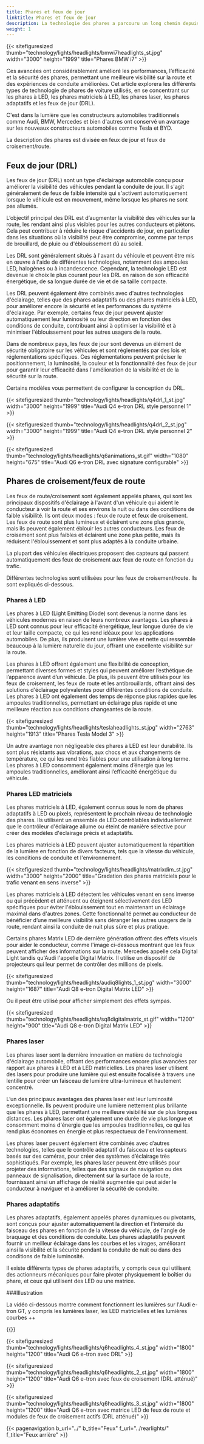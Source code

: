 ```yaml
---
title: Phares et feux de jour
linktitle: Phares et feux de jour
description: La technologie des phares a parcouru un long chemin depuis les débuts de l'éclairage automobile, évoluant des ampoules à incandescence de base aux phares sophistiqués à LED, à LED matricielles et aux phares laser.
weight: 1
---
```

<!-- markdownlint-disable MD033 -->

{{< sitefiguresized thumb="technology/lights/headlights/bmwi7headlights_st.jpg" width="3000" height="1999" title="Phares BMW i7" >}}

Ces avancées ont considérablement amélioré les performances, l’efficacité et la sécurité des phares, permettant une meilleure visibilité sur la route et des expériences de conduite améliorées. Cet article explorera les différents types de technologie de phares de voiture utilisés, en se concentrant sur les phares à LED, les phares matriciels à LED, les phares laser, les phares adaptatifs et les feux de jour (DRL).

C'est dans la lumière que les constructeurs automobiles traditionnels comme Audi, BMW, Mercedes et bien d'autres ont conservé un avantage sur les nouveaux constructeurs automobiles comme Tesla et BYD.

La description des phares est divisée en feux de jour et feux de croisement/route.

## Feux de jour (DRL)

Les feux de jour (DRL) sont un type d'éclairage automobile conçu pour améliorer la visibilité des véhicules pendant la conduite de jour. Il s'agit généralement de feux de faible intensité qui s'activent automatiquement lorsque le véhicule est en mouvement, même lorsque les phares ne sont pas allumés.

L’objectif principal des DRL est d’augmenter la visibilité des véhicules sur la route, les rendant ainsi plus visibles pour les autres conducteurs et piétons. Cela peut contribuer à réduire le risque d'accidents de jour, en particulier dans les situations où la visibilité peut être compromise, comme par temps de brouillard, de pluie ou d'éblouissement dû au soleil.

Les DRL sont généralement situés à l'avant du véhicule et peuvent être mis en œuvre à l'aide de différentes technologies, notamment des ampoules LED, halogènes ou à incandescence. Cependant, la technologie LED est devenue le choix le plus courant pour les DRL en raison de son efficacité énergétique, de sa longue durée de vie et de sa taille compacte.

Les DRL peuvent également être combinés avec d'autres technologies d'éclairage, telles que des phares adaptatifs ou des phares matriciels à LED, pour améliorer encore la sécurité et les performances du système d'éclairage. Par exemple, certains feux de jour peuvent ajuster automatiquement leur luminosité ou leur direction en fonction des conditions de conduite, contribuant ainsi à optimiser la visibilité et à minimiser l'éblouissement pour les autres usagers de la route.

Dans de nombreux pays, les feux de jour sont devenus un élément de sécurité obligatoire sur les véhicules et sont réglementés par des lois et réglementations spécifiques. Ces réglementations peuvent préciser le positionnement, la luminosité, la couleur et la fonctionnalité des feux de jour pour garantir leur efficacité dans l'amélioration de la visibilité et de la sécurité sur la route.

Certains modèles vous permettent de configurer la conception du DRL.

{{< sitefiguresized thumb="technology/lights/headlights/q4drl_1_st.jpg" width="3000" height="1999" title="Audi Q4 e-tron DRL style personnel 1" >}}

{{< sitefiguresized thumb="technology/lights/headlights/q4drl_2_st.jpg" width="3000" height="1999" title="Audi Q4 e-tron DRL style personnel 2" >}}

{{< sitefiguresized thumb="technology/lights/headlights/q6animations_st.gif" width="1080" height="675" title="Audi Q6 e-tron DRL avec signature configurable" >}}

## Phares de croisement/feux de route

Les feux de route/croisement sont également appelés phares, qui sont les principaux dispositifs d'éclairage à l'avant d'un véhicule qui aident le conducteur à voir la route et ses environs la nuit ou dans des conditions de faible visibilité. Ils ont deux modes : feux de route et feux de croisement. Les feux de route sont plus lumineux et éclairent une zone plus grande, mais ils peuvent également éblouir les autres conducteurs. Les feux de croisement sont plus faibles et éclairent une zone plus petite, mais ils réduisent l'éblouissement et sont plus adaptés à la conduite urbaine.

La plupart des véhicules électriques proposent des capteurs qui passent automatiquement des feux de croisement aux feux de route en fonction du trafic.

Différentes technologies sont utilisées pour les feux de croisement/route. Ils sont expliqués ci-dessous.

### Phares à LED

Les phares à LED (Light Emitting Diode) sont devenus la norme dans les véhicules modernes en raison de leurs nombreux avantages. Les phares à LED sont connus pour leur efficacité énergétique, leur longue durée de vie et leur taille compacte, ce qui les rend idéaux pour les applications automobiles. De plus, ils produisent une lumière vive et nette qui ressemble beaucoup à la lumière naturelle du jour, offrant une excellente visibilité sur la route.

Les phares à LED offrent également une flexibilité de conception, permettant diverses formes et styles qui peuvent améliorer l’esthétique de l’apparence avant d’un véhicule. De plus, ils peuvent être utilisés pour les feux de croisement, les feux de route et les antibrouillards, offrant ainsi des solutions d'éclairage polyvalentes pour différentes conditions de conduite. Les phares à LED ont également des temps de réponse plus rapides que les ampoules traditionnelles, permettant un éclairage plus rapide et une meilleure réaction aux conditions changeantes de la route.

{{< sitefiguresized thumb="technology/lights/headlights/teslaheadlights_st.jpg" width="2763" height="1913" title="Phares Tesla Model 3" >}}

Un autre avantage non négligeable des phares à LED est leur durabilité. Ils sont plus résistants aux vibrations, aux chocs et aux changements de température, ce qui les rend très fiables pour une utilisation à long terme. Les phares à LED consomment également moins d’énergie que les ampoules traditionnelles, améliorant ainsi l’efficacité énergétique du véhicule.

### Phares LED matriciels

Les phares matriciels à LED, également connus sous le nom de phares adaptatifs à LED ou pixels, représentent le prochain niveau de technologie des phares. Ils utilisent un ensemble de LED contrôlables individuellement que le contrôleur d'éclairage allume ou éteint de manière sélective pour créer des modèles d'éclairage précis et adaptatifs.

Les phares matriciels à LED peuvent ajuster automatiquement la répartition de la lumière en fonction de divers facteurs, tels que la vitesse du véhicule, les conditions de conduite et l'environnement.

{{< sitefiguresized thumb="technology/lights/headlights/matrixdim_st.jpg" width="3000" height="2000" title="Gradation des phares matriciels pour le trafic venant en sens inverse" >}}

Les phares matriciels à LED détectent les véhicules venant en sens inverse ou qui précèdent et atténuent ou éteignent sélectivement des LED spécifiques pour éviter l'éblouissement tout en maintenant un éclairage maximal dans d'autres zones. Cette fonctionnalité permet au conducteur de bénéficier d’une meilleure visibilité sans déranger les autres usagers de la route, rendant ainsi la conduite de nuit plus sûre et plus pratique.

Certains phares Matrix LED de dernière génération offrent des effets visuels pour aider le conducteur, comme l'image ci-dessous montrant que les feux peuvent afficher des informations sur la route. Mercedes appelle cela Digital Light tandis qu'Audi l'appelle Digital Matrix. Il utilise un dispositif de projecteurs qui leur permet de contrôler des millions de pixels.

{{< sitefiguresized thumb="technology/lights/headlights/audiq8lights_1_st.jpg" width="3000" height="1687" title="Audi Q8 e-tron Digital Matrix LED" >}}

Ou il peut être utilisé pour afficher simplement des effets sympas.

{{< sitefiguresized thumb="technology/lights/headlights/sq8digitalmatrix_st.gif" width="1200" height="900" title="Audi Q8 e-tron Digital Matrix LED" >}}

### Phares laser

Les phares laser sont la dernière innovation en matière de technologie d'éclairage automobile, offrant des performances encore plus avancées par rapport aux phares à LED et à LED matricielles. Les phares laser utilisent des lasers pour produire une lumière qui est ensuite focalisée à travers une lentille pour créer un faisceau de lumière ultra-lumineux et hautement concentré.

L’un des principaux avantages des phares laser est leur luminosité exceptionnelle. Ils peuvent produire une lumière nettement plus brillante que les phares à LED, permettant une meilleure visibilité sur de plus longues distances. Les phares laser ont également une durée de vie plus longue et consomment moins d'énergie que les ampoules traditionnelles, ce qui les rend plus économes en énergie et plus respectueux de l'environnement.

Les phares laser peuvent également être combinés avec d’autres technologies, telles que le contrôle adaptatif du faisceau et les capteurs basés sur des caméras, pour créer des systèmes d’éclairage très sophistiqués. Par exemple, les phares laser peuvent être utilisés pour projeter des informations, telles que des signaux de navigation ou des panneaux de signalisation, directement sur la surface de la route, fournissant ainsi un affichage de réalité augmentée qui peut aider le conducteur à naviguer et à améliorer la sécurité de conduite.

### Phares adaptatifs

Les phares adaptatifs, également appelés phares dynamiques ou pivotants, sont conçus pour ajuster automatiquement la direction et l'intensité du faisceau des phares en fonction de la vitesse du véhicule, de l'angle de braquage et des conditions de conduite. Les phares adaptatifs peuvent fournir un meilleur éclairage dans les courbes et les virages, améliorant ainsi la visibilité et la sécurité pendant la conduite de nuit ou dans des conditions de faible luminosité.

Il existe différents types de phares adaptatifs, y compris ceux qui utilisent des actionneurs mécaniques pour faire pivoter physiquement le boîtier du phare, et ceux qui utilisent des LED ou une matrice.

###Illustration

La vidéo ci-dessous montre comment fonctionnent les lumières sur l'Audi e-tron GT, y compris les lumières laser, les LED matricielles et les lumières courbes ++

{{<youtube r4gtZ1dNh4o >}}

{{< sitefiguresized thumb="technology/lights/headlights/q6headlights_4_st.jpg" width="1800" height="1200" title="Audi Q6 e-tron avec DRL" >}}

{{< sitefiguresized thumb="technology/lights/headlights/q6headlights_2_st.jpg" width="1800" height="1200" title="Audi Q6 e-tron avec feux de croisement (DRL atténué)" >}}

{{< sitefiguresized thumb="technology/lights/headlights/q6headlights_3_st.jpg" width="1800" height="1200" title="Audi Q6 e-tron avec matrice LED de feux de route et modules de feux de croisement actifs (DRL atténué)" >}}

{{< pagenavigation b_url="../" b_title="Feux" f_url="../rearlights/" f_title="Feux arrière" >}}